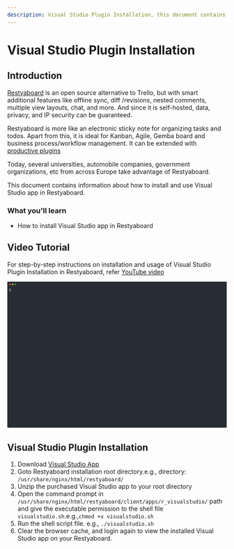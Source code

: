 ```yaml
---
description: Visual Studio Plugin Installation, this document contains information about how to install and use Visual Studio app in Restyaboard.
---
```


# Visual Studio Plugin Installation

## Introduction

[Restyaboard](https://restya.com/board) is an open source alternative to Trello, but with smart additional features like offline sync, diff /revisions, nested comments, multiple view layouts, chat, and more. And since it is self-hosted, data, privacy, and IP security can be guaranteed.

Restyaboard is more like an electronic sticky note for organizing tasks and todos. Apart from this, it is ideal for Kanban, Agile, Gemba board and business process/workflow management. It can be extended with [productive plugins](https://restya.com/board/apps "productive plugins")

Today, several universities, automobile companies, government organizations, etc from across Europe take advantage of Restyaboard.

This document contains information about how to install and use Visual Studio app in Restyaboard.

### What you'll learn

*   How to install Visual Studio app in Restyaboard

## Video Tutorial

For step-by-step instructions on installation and usage of Visual Studio Plugin Installation in Restyaboard, refer [YouTube video](https://www.youtube.com/watch?v=ycNMQQyiSps "Watch video on Visual Studio Plugin Installation in Restyaboard")

[![Visual Studio Plugin Installation in Restyaboard](visual-studio-plugin-installation.svg)](https://www.youtube.com/watch?v=ycNMQQyiSps "Watch video on Visual Studio Plugin Installation in Restyaboard")  

## Visual Studio Plugin Installation

1.  Download [Visual Studio App](https://restya.com/board/apps/r_visualstudio "Visual Studio App")
2.  Goto Restyaboard installation root directory.e.g., directory: `/usr/share/nginx/html/restyaboard/`
3.  Unzip the purchased Visual Studio app to your root directory
4.  Open the command prompt in `/usr/share/nginx/html/restyaboard/client/apps/r_visualstudio/` path and give the executable permission to the shell file `visualstudio.sh`.e.g.,`chmod +x visualstudio.sh`
5.  Run the shell script file. e.g., `./visualstudio.sh`
6.  Clear the browser cache, and login again to view the installed Visual Studio app on your Restyaboard.